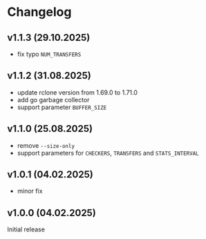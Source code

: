 # Changelog

## v1.1.3 (29.10.2025)

- fix typo `NUM_TRANSFERS`

## v1.1.2 (31.08.2025)

- update rclone version from 1.69.0 to 1.71.0
- add go garbage collector
- support parameter `BUFFER_SIZE`

## v1.1.0 (25.08.2025)

- remove `--size-only`
- support parameters for `CHECKERS`, `TRANSFERS` and `STATS_INTERVAL`

## v1.0.1 (04.02.2025)

- minor fix

## v1.0.0 (04.02.2025)

Initial release
